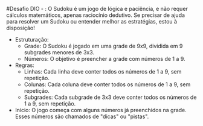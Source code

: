 #Desafio DIO - : 
O Sudoku é um jogo de lógica e paciência, e não requer cálculos matemáticos, apenas raciocínio dedutivo. Se precisar de ajuda para resolver um Sudoku ou entender melhor as estratégias, estou à disposição!
- Estruturação:
  - Grade: O Sudoku é jogado em uma grade de 9x9, dividida em 9 subgrades menores de 3x3.
  - Números: O objetivo é preencher a grade com números de 1 a 9.
- Regras:
  - Linhas: Cada linha deve conter todos os números de 1 a 9, sem repetição.
  - Colunas: Cada coluna deve conter todos os números de 1 a 9, sem repetição.
  - Subgrades: Cada subgrade de 3x3 deve conter todos os números de 1 a 9, sem repetição.
- Início: O jogo começa com alguns números já preenchidos na grade. Esses números são chamados de "dicas" ou "pistas".
